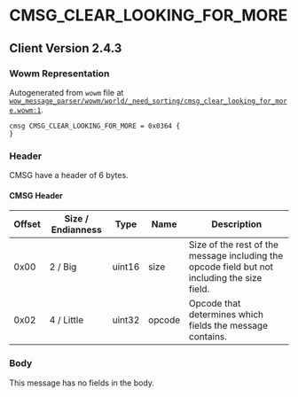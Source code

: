 # CMSG_CLEAR_LOOKING_FOR_MORE

## Client Version 2.4.3

### Wowm Representation

Autogenerated from `wowm` file at [`wow_message_parser/wowm/world/_need_sorting/cmsg_clear_looking_for_more.wowm:1`](https://github.com/gtker/wow_messages/tree/main/wow_message_parser/wowm/world/_need_sorting/cmsg_clear_looking_for_more.wowm#L1).
```rust,ignore
cmsg CMSG_CLEAR_LOOKING_FOR_MORE = 0x0364 {
}
```
### Header

CMSG have a header of 6 bytes.

#### CMSG Header

| Offset | Size / Endianness | Type   | Name   | Description |
| ------ | ----------------- | ------ | ------ | ----------- |
| 0x00   | 2 / Big           | uint16 | size   | Size of the rest of the message including the opcode field but not including the size field.|
| 0x02   | 4 / Little        | uint32 | opcode | Opcode that determines which fields the message contains.|

### Body

This message has no fields in the body.

